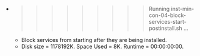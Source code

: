 * >>>>>>>>> Running inst-min-con-04-block-services-start-postinstall.sh ...
  * Block services from starting after they are being installed.
  * Disk size = 1178192K. Space Used = 8K. Runtime = 00:00:00:00.
